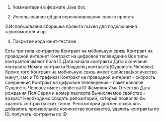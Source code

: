 1. Комментарии в формате Java doc

2. Использование git для версионирования своего проекта

3.Использования сборщика проекта maven для подключения зависимостей и пр.

4. Покрытие кода юнит-тестами

Есть три типа контрактов
Контракт на мобильную связь
Контракт на проводной интернет
Контракт на цифровое телевидение
Все типы контрактов имеют поля
ID
Дата начала контракта
Дата окончания контракта
Номер контракта
Владелец контракта(Сущность Человек)
Кроме того
Контракт на мобильную связь имеет свойства(количество минут, смс и Гб трафика)
Контракт на проводной интернет - скорость соединения
Контракт на цифровое телевидение - пакет каналов
Сущность Человек имеет свойства
ID
Фамилия Имя Отчеcтво
Дата рождения
Пол
Серия и номер паспорта
Вычисляемое свойство - возраст
Необходимо создать репозиторий, который позволял бы хранить контракты этих типов. Репозиторий должен позволять добавлять произвольное количество контрактов, удалять контракты по ID, получать контракты по ID


